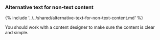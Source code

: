 ### Alternative text for non-text content

{% include '../../shared/alternative-text-for-non-text-content.md' %}

You should work with a content designer to make sure the content is clear and simple.